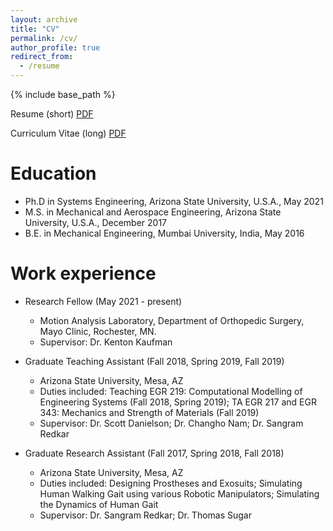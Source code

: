 ```yaml
---
layout: archive
title: "CV"
permalink: /cv/
author_profile: true
redirect_from:
  - /resume
---
```


{% include base_path %}

Resume (short) [PDF](https://DrSGBhat.github.io/files/Bhat_Resume.pdf)

Curriculum Vitae (long) [PDF](https://DrSGBhat.github.io/files/Bhat_CV.pdf)


Education
======
* Ph.D in Systems Engineering, Arizona State University, U.S.A., May 2021
* M.S. in Mechanical and Aerospace Engineering, Arizona State University, U.S.A., December 2017
* B.E. in Mechanical Engineering, Mumbai University, India, May 2016

Work experience
======
* Research Fellow (May 2021 - present)
  * Motion Analysis Laboratory, Department of Orthopedic Surgery, Mayo Clinic, Rochester, MN.
  * Supervisor: Dr. Kenton Kaufman

* Graduate Teaching Assistant (Fall 2018, Spring 2019, Fall 2019)
  * Arizona State University, Mesa, AZ
  * Duties included: Teaching EGR 219: Computational Modelling of Engineering Systems (Fall 2018, Spring 2019); TA EGR 217 and EGR 343: Mechanics and Strength of Materials (Fall 2019)
  * Supervisor: Dr. Scott Danielson; Dr. Changho Nam; Dr. Sangram Redkar

* Graduate Research Assistant (Fall 2017, Spring 2018, Fall 2018)
  * Arizona State University, Mesa, AZ
  * Duties included: Designing Prostheses and Exosuits; Simulating Human Walking Gait using various Robotic Manipulators; Simulating the Dynamics of Human Gait
  * Supervisor: Dr. Sangram Redkar; Dr. Thomas Sugar
  

